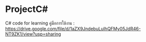 # ProjectC#
C# code for learning
คู่มือการใช้งาน : https://drive.google.com/file/d/1aZX9JndebuLuIhQFMy05JdR46-NT9ZK1/view?usp=sharing
